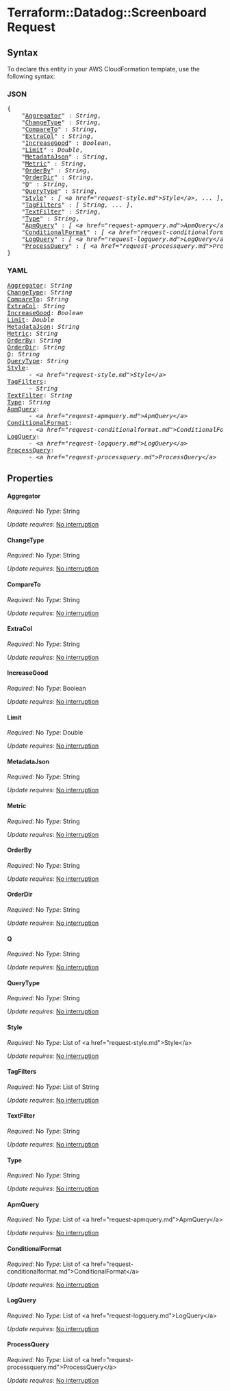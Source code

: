 # Terraform::Datadog::Screenboard Request

## Syntax

To declare this entity in your AWS CloudFormation template, use the following syntax:

### JSON

<pre>
{
    "<a href="#aggregator" title="Aggregator">Aggregator</a>" : <i>String</i>,
    "<a href="#changetype" title="ChangeType">ChangeType</a>" : <i>String</i>,
    "<a href="#compareto" title="CompareTo">CompareTo</a>" : <i>String</i>,
    "<a href="#extracol" title="ExtraCol">ExtraCol</a>" : <i>String</i>,
    "<a href="#increasegood" title="IncreaseGood">IncreaseGood</a>" : <i>Boolean</i>,
    "<a href="#limit" title="Limit">Limit</a>" : <i>Double</i>,
    "<a href="#metadatajson" title="MetadataJson">MetadataJson</a>" : <i>String</i>,
    "<a href="#metric" title="Metric">Metric</a>" : <i>String</i>,
    "<a href="#orderby" title="OrderBy">OrderBy</a>" : <i>String</i>,
    "<a href="#orderdir" title="OrderDir">OrderDir</a>" : <i>String</i>,
    "<a href="#q" title="Q">Q</a>" : <i>String</i>,
    "<a href="#querytype" title="QueryType">QueryType</a>" : <i>String</i>,
    "<a href="#style" title="Style">Style</a>" : <i>[ &lt;a href=&#34;request-style.md&#34;&gt;Style&lt;/a&gt;, ... ]</i>,
    "<a href="#tagfilters" title="TagFilters">TagFilters</a>" : <i>[ String, ... ]</i>,
    "<a href="#textfilter" title="TextFilter">TextFilter</a>" : <i>String</i>,
    "<a href="#type" title="Type">Type</a>" : <i>String</i>,
    "<a href="#apmquery" title="ApmQuery">ApmQuery</a>" : <i>[ &lt;a href=&#34;request-apmquery.md&#34;&gt;ApmQuery&lt;/a&gt;, ... ]</i>,
    "<a href="#conditionalformat" title="ConditionalFormat">ConditionalFormat</a>" : <i>[ &lt;a href=&#34;request-conditionalformat.md&#34;&gt;ConditionalFormat&lt;/a&gt;, ... ]</i>,
    "<a href="#logquery" title="LogQuery">LogQuery</a>" : <i>[ &lt;a href=&#34;request-logquery.md&#34;&gt;LogQuery&lt;/a&gt;, ... ]</i>,
    "<a href="#processquery" title="ProcessQuery">ProcessQuery</a>" : <i>[ &lt;a href=&#34;request-processquery.md&#34;&gt;ProcessQuery&lt;/a&gt;, ... ]</i>
}
</pre>

### YAML

<pre>
<a href="#aggregator" title="Aggregator">Aggregator</a>: <i>String</i>
<a href="#changetype" title="ChangeType">ChangeType</a>: <i>String</i>
<a href="#compareto" title="CompareTo">CompareTo</a>: <i>String</i>
<a href="#extracol" title="ExtraCol">ExtraCol</a>: <i>String</i>
<a href="#increasegood" title="IncreaseGood">IncreaseGood</a>: <i>Boolean</i>
<a href="#limit" title="Limit">Limit</a>: <i>Double</i>
<a href="#metadatajson" title="MetadataJson">MetadataJson</a>: <i>String</i>
<a href="#metric" title="Metric">Metric</a>: <i>String</i>
<a href="#orderby" title="OrderBy">OrderBy</a>: <i>String</i>
<a href="#orderdir" title="OrderDir">OrderDir</a>: <i>String</i>
<a href="#q" title="Q">Q</a>: <i>String</i>
<a href="#querytype" title="QueryType">QueryType</a>: <i>String</i>
<a href="#style" title="Style">Style</a>: <i>
      - &lt;a href=&#34;request-style.md&#34;&gt;Style&lt;/a&gt;</i>
<a href="#tagfilters" title="TagFilters">TagFilters</a>: <i>
      - String</i>
<a href="#textfilter" title="TextFilter">TextFilter</a>: <i>String</i>
<a href="#type" title="Type">Type</a>: <i>String</i>
<a href="#apmquery" title="ApmQuery">ApmQuery</a>: <i>
      - &lt;a href=&#34;request-apmquery.md&#34;&gt;ApmQuery&lt;/a&gt;</i>
<a href="#conditionalformat" title="ConditionalFormat">ConditionalFormat</a>: <i>
      - &lt;a href=&#34;request-conditionalformat.md&#34;&gt;ConditionalFormat&lt;/a&gt;</i>
<a href="#logquery" title="LogQuery">LogQuery</a>: <i>
      - &lt;a href=&#34;request-logquery.md&#34;&gt;LogQuery&lt;/a&gt;</i>
<a href="#processquery" title="ProcessQuery">ProcessQuery</a>: <i>
      - &lt;a href=&#34;request-processquery.md&#34;&gt;ProcessQuery&lt;/a&gt;</i>
</pre>

## Properties

#### Aggregator

_Required_: No
_Type_: String

_Update requires_: [No interruption](https://docs.aws.amazon.com/AWSCloudFormation/latest/UserGuide/using-cfn-updating-stacks-update-behaviors.html#update-no-interrupt)

#### ChangeType

_Required_: No
_Type_: String

_Update requires_: [No interruption](https://docs.aws.amazon.com/AWSCloudFormation/latest/UserGuide/using-cfn-updating-stacks-update-behaviors.html#update-no-interrupt)

#### CompareTo

_Required_: No
_Type_: String

_Update requires_: [No interruption](https://docs.aws.amazon.com/AWSCloudFormation/latest/UserGuide/using-cfn-updating-stacks-update-behaviors.html#update-no-interrupt)

#### ExtraCol

_Required_: No
_Type_: String

_Update requires_: [No interruption](https://docs.aws.amazon.com/AWSCloudFormation/latest/UserGuide/using-cfn-updating-stacks-update-behaviors.html#update-no-interrupt)

#### IncreaseGood

_Required_: No
_Type_: Boolean

_Update requires_: [No interruption](https://docs.aws.amazon.com/AWSCloudFormation/latest/UserGuide/using-cfn-updating-stacks-update-behaviors.html#update-no-interrupt)

#### Limit

_Required_: No
_Type_: Double

_Update requires_: [No interruption](https://docs.aws.amazon.com/AWSCloudFormation/latest/UserGuide/using-cfn-updating-stacks-update-behaviors.html#update-no-interrupt)

#### MetadataJson

_Required_: No
_Type_: String

_Update requires_: [No interruption](https://docs.aws.amazon.com/AWSCloudFormation/latest/UserGuide/using-cfn-updating-stacks-update-behaviors.html#update-no-interrupt)

#### Metric

_Required_: No
_Type_: String

_Update requires_: [No interruption](https://docs.aws.amazon.com/AWSCloudFormation/latest/UserGuide/using-cfn-updating-stacks-update-behaviors.html#update-no-interrupt)

#### OrderBy

_Required_: No
_Type_: String

_Update requires_: [No interruption](https://docs.aws.amazon.com/AWSCloudFormation/latest/UserGuide/using-cfn-updating-stacks-update-behaviors.html#update-no-interrupt)

#### OrderDir

_Required_: No
_Type_: String

_Update requires_: [No interruption](https://docs.aws.amazon.com/AWSCloudFormation/latest/UserGuide/using-cfn-updating-stacks-update-behaviors.html#update-no-interrupt)

#### Q

_Required_: No
_Type_: String

_Update requires_: [No interruption](https://docs.aws.amazon.com/AWSCloudFormation/latest/UserGuide/using-cfn-updating-stacks-update-behaviors.html#update-no-interrupt)

#### QueryType

_Required_: No
_Type_: String

_Update requires_: [No interruption](https://docs.aws.amazon.com/AWSCloudFormation/latest/UserGuide/using-cfn-updating-stacks-update-behaviors.html#update-no-interrupt)

#### Style

_Required_: No
_Type_: List of &lt;a href=&#34;request-style.md&#34;&gt;Style&lt;/a&gt;

_Update requires_: [No interruption](https://docs.aws.amazon.com/AWSCloudFormation/latest/UserGuide/using-cfn-updating-stacks-update-behaviors.html#update-no-interrupt)

#### TagFilters

_Required_: No
_Type_: List of String

_Update requires_: [No interruption](https://docs.aws.amazon.com/AWSCloudFormation/latest/UserGuide/using-cfn-updating-stacks-update-behaviors.html#update-no-interrupt)

#### TextFilter

_Required_: No
_Type_: String

_Update requires_: [No interruption](https://docs.aws.amazon.com/AWSCloudFormation/latest/UserGuide/using-cfn-updating-stacks-update-behaviors.html#update-no-interrupt)

#### Type

_Required_: No
_Type_: String

_Update requires_: [No interruption](https://docs.aws.amazon.com/AWSCloudFormation/latest/UserGuide/using-cfn-updating-stacks-update-behaviors.html#update-no-interrupt)

#### ApmQuery

_Required_: No
_Type_: List of &lt;a href=&#34;request-apmquery.md&#34;&gt;ApmQuery&lt;/a&gt;

_Update requires_: [No interruption](https://docs.aws.amazon.com/AWSCloudFormation/latest/UserGuide/using-cfn-updating-stacks-update-behaviors.html#update-no-interrupt)

#### ConditionalFormat

_Required_: No
_Type_: List of &lt;a href=&#34;request-conditionalformat.md&#34;&gt;ConditionalFormat&lt;/a&gt;

_Update requires_: [No interruption](https://docs.aws.amazon.com/AWSCloudFormation/latest/UserGuide/using-cfn-updating-stacks-update-behaviors.html#update-no-interrupt)

#### LogQuery

_Required_: No
_Type_: List of &lt;a href=&#34;request-logquery.md&#34;&gt;LogQuery&lt;/a&gt;

_Update requires_: [No interruption](https://docs.aws.amazon.com/AWSCloudFormation/latest/UserGuide/using-cfn-updating-stacks-update-behaviors.html#update-no-interrupt)

#### ProcessQuery

_Required_: No
_Type_: List of &lt;a href=&#34;request-processquery.md&#34;&gt;ProcessQuery&lt;/a&gt;

_Update requires_: [No interruption](https://docs.aws.amazon.com/AWSCloudFormation/latest/UserGuide/using-cfn-updating-stacks-update-behaviors.html#update-no-interrupt)

